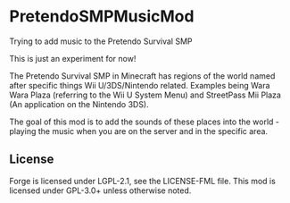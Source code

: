 # PretendoSMPMusicMod
Trying to add music to the Pretendo Survival SMP

This is just an experiment for now!

The Pretendo Survival SMP in Minecraft has regions of the world named after specific things Wii U/3DS/Nintendo related. Examples being Wara Wara Plaza (referring to the Wii U System Menu) and StreetPass Mii Plaza (An application on the Nintendo 3DS).

The goal of this mod is to add the sounds of these places into the world - playing the music when you are on the server and in the specific area.

## License
Forge is licensed under LGPL-2.1, see the LICENSE-FML file. This mod is licensed under GPL-3.0+ unless otherwise noted.